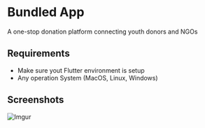 # Bundled App

A one-stop donation platform connecting youth donors and NGOs

## Requirements

- Make sure yout Flutter environment is setup
- Any operation System (MacOS, Linux, Windows)

## Screenshots
![Imgur](https://i.imgur.com/DxrvafS.png)
